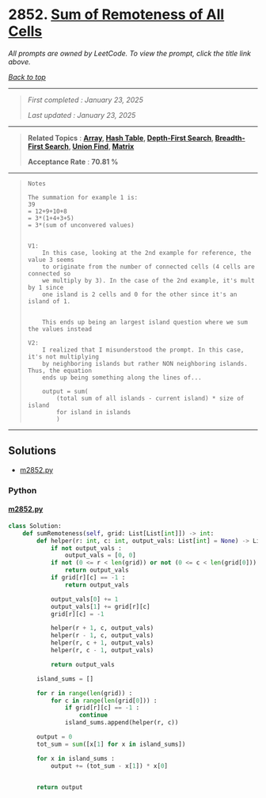 # 2852. [Sum of Remoteness of All Cells](<https://leetcode.com/problems/sum-of-remoteness-of-all-cells>)

*All prompts are owned by LeetCode. To view the prompt, click the title link above.*

*[Back to top](<../README.md>)*

------

> *First completed : January 23, 2025*
>
> *Last updated : January 23, 2025*

------

> **Related Topics** : **[Array](<by_topic/Array.md>), [Hash Table](<by_topic/Hash Table.md>), [Depth-First Search](<by_topic/Depth-First Search.md>), [Breadth-First Search](<by_topic/Breadth-First Search.md>), [Union Find](<by_topic/Union Find.md>), [Matrix](<by_topic/Matrix.md>)**
>
> **Acceptance Rate** : **70.81 %**

------

> ```
> Notes
> 
> The summation for example 1 is:
> 39
> = 12+9+10+8
> = 3*(1+4+3+5)
> = 3*(sum of unconvered values)
> 
> 
> V1:
>     In this case, looking at the 2nd example for reference, the value 3 seems
>     to originate from the number of connected cells (4 cells are connected so
>     we multiply by 3). In the case of the 2nd example, it's mult by 1 since
>     one island is 2 cells and 0 for the other since it's an island of 1.
> 
> 
>     This ends up being an largest island question where we sum the values instead
> 
> V2:
>     I realized that I misunderstood the prompt. In this case, it's not multiplying
>     by neighboring islands but rather NON neighboring islands. Thus, the equation
>     ends up being something along the lines of...
> 
>     output = sum(
>         (total sum of all islands - current island) * size of island
>         for island in islands
>         )
> ```
> 

------

## Solutions

- [m2852.py](<../my-submissions/m2852.py>)
### Python
#### [m2852.py](<../my-submissions/m2852.py>)
```Python
class Solution:
    def sumRemoteness(self, grid: List[List[int]]) -> int:
        def helper(r: int, c: int, output_vals: List[int] = None) -> List[int] :
            if not output_vals :
                output_vals = [0, 0]
            if not (0 <= r < len(grid)) or not (0 <= c < len(grid[0])) :
                return output_vals
            if grid[r][c] == -1 :
                return output_vals

            output_vals[0] += 1
            output_vals[1] += grid[r][c]
            grid[r][c] = -1

            helper(r + 1, c, output_vals)
            helper(r - 1, c, output_vals)
            helper(r, c + 1, output_vals)
            helper(r, c - 1, output_vals)

            return output_vals

        island_sums = []

        for r in range(len(grid)) :
            for c in range(len(grid[0])) :
                if grid[r][c] == -1 :
                    continue
                island_sums.append(helper(r, c))

        output = 0
        tot_sum = sum([x[1] for x in island_sums])

        for x in island_sums :
            output += (tot_sum - x[1]) * x[0]


        return output
```

